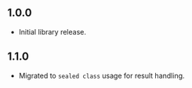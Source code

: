 ## 1.0.0

* Initial library release.

## 1.1.0

* Migrated to `sealed class` usage for result handling.